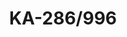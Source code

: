 ---
templateKey: product-item
description: 'MAX PANEL(L*W)   2400*800

  MAX SPEED(m/min) 12times/min

  Load bearing weight(kg)  1500

  Panel length(mm)  300-2400

  Panel thickness(mm)  10-60

  Panel width(mm) 300-800

  Stacker height(mm) 1300

  Working period(tims/min) 12

  Working table Height(mm) 950

  Working table size(mm) 2400*800'
image: /img/ka-286_996.jpg
parameters:
- description: [Adjustable speed transversal mechanism to ensure workpiece stable
      movement]
  image: /img/ka-286_996_param_1.jpg
  title: Adjustable speed transversal mechanism to ensure workpiece stable movement
- description: ['Special vertical electric control cabinet, big touch screen, easy
      to operating and programming.']
  image: /img/ka-286_996_param_2.jpg
  title: Special vertical electric control cabinet, big touch screen, easy to operating
    and programming.
- description: ['Dual suction gripper, can catch single or multiple panels.']
  image: /img/ka-286_996_param_3.jpg
  title: Dual suction gripper, can catch single or multiple panels.
- description: ['High strength aluminum alloyed frame, stiff frame and small vibration.']
  image: /img/ka-286_996_param_4.jpg
  title: High strength aluminum alloyed frame, stiff frame and small vibration.
- description: []
  image: /img/ka-286_996_param_5.jpg
  title: ''
subtitle: null
title: KA-286/996
---